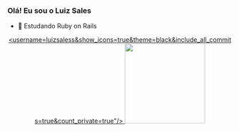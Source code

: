 ### Olá! Eu sou o Luiz Sales

- 🌱 Estudando Ruby on Rails

<div align="center">
  <a href="https://github.com/LuizSaless">
   
  <username=luizsaless&show_icons=true&theme=black&include_all_commits=true&count_private=true"/>
  <img height="180em" src="https://github-readme-stats.vercel.app/api/top-langs/?username=luizsaless&layout=compact&langs_count=7&theme=black"/>
</div>
